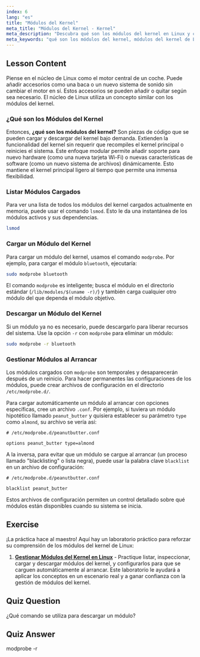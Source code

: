 ```yaml
---
index: 6
lang: "es"
title: "Módulos del Kernel"
meta_title: "Módulos del Kernel - Kernel"
meta_description: "Descubra qué son los módulos del kernel en Linux y cómo extienden la funcionalidad del kernel. Esta lección cubre el uso de lsmod y modprobe para listar, cargar y descargar módulos bajo demanda."
meta_keywords: "qué son los módulos del kernel, módulos del kernel de Linux, modprobe, lsmod, gestión del kernel, tutorial de Linux, Linux para principiantes, guía de Linux"
---
```


## Lesson Content

Piense en el núcleo de Linux como el motor central de un coche. Puede añadir accesorios como una baca o un nuevo sistema de sonido sin cambiar el motor en sí. Estos accesorios se pueden añadir o quitar según sea necesario. El núcleo de Linux utiliza un concepto similar con los módulos del kernel.

### ¿Qué son los Módulos del Kernel

Entonces, **¿qué son los módulos del kernel?** Son piezas de código que se pueden cargar y descargar del kernel bajo demanda. Extienden la funcionalidad del kernel sin requerir que recompiles el kernel principal o reinicies el sistema. Este enfoque modular permite añadir soporte para nuevo hardware (como una nueva tarjeta Wi-Fi) o nuevas características de software (como un nuevo sistema de archivos) dinámicamente. Esto mantiene el kernel principal ligero al tiempo que permite una inmensa flexibilidad.

### Listar Módulos Cargados

Para ver una lista de todos los módulos del kernel cargados actualmente en memoria, puede usar el comando `lsmod`. Esto le da una instantánea de los módulos activos y sus dependencias.

```bash
lsmod
```

### Cargar un Módulo del Kernel

Para cargar un módulo del kernel, usamos el comando `modprobe`. Por ejemplo, para cargar el módulo `bluetooth`, ejecutaría:

```bash
sudo modprobe bluetooth
```

El comando `modprobe` es inteligente; busca el módulo en el directorio estándar (`/lib/modules/$(uname -r)/`) y también carga cualquier otro módulo del que dependa el módulo objetivo.

### Descargar un Módulo del Kernel

Si un módulo ya no es necesario, puede descargarlo para liberar recursos del sistema. Use la opción `-r` con `modprobe` para eliminar un módulo:

```bash
sudo modprobe -r bluetooth
```

### Gestionar Módulos al Arrancar

Los módulos cargados con `modprobe` son temporales y desaparecerán después de un reinicio. Para hacer permanentes las configuraciones de los módulos, puede crear archivos de configuración en el directorio `/etc/modprobe.d/`.

Para cargar automáticamente un módulo al arrancar con opciones específicas, cree un archivo `.conf`. Por ejemplo, si tuviera un módulo hipotético llamado `peanut_butter` y quisiera establecer su parámetro `type` como `almond`, su archivo se vería así:

```plaintext
# /etc/modprobe.d/peanutbutter.conf

options peanut_butter type=almond
```

A la inversa, para evitar que un módulo se cargue al arrancar (un proceso llamado "blacklisting" o lista negra), puede usar la palabra clave `blacklist` en un archivo de configuración:

```plaintext
# /etc/modprobe.d/peanutbutter.conf

blacklist peanut_butter
```

Estos archivos de configuración permiten un control detallado sobre qué módulos están disponibles cuando su sistema se inicia.

## Exercise

¡La práctica hace al maestro! Aquí hay un laboratorio práctico para reforzar su comprensión de los módulos del kernel de Linux:

1. **[Gestionar Módulos del Kernel en Linux](https://labex.io/es/labs/comptia-manage-kernel-modules-in-linux-590865)** - Practique listar, inspeccionar, cargar y descargar módulos del kernel, y configurarlos para que se carguen automáticamente al arrancar. Este laboratorio le ayudará a aplicar los conceptos en un escenario real y a ganar confianza con la gestión de módulos del kernel.

## Quiz Question

¿Qué comando se utiliza para descargar un módulo?

## Quiz Answer

modprobe -r
